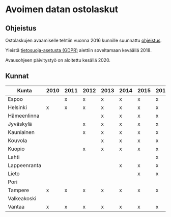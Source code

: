 # Avoimen datan ostolaskut

## Ohjeistus

Ostolaskujen avaamiselle tehtiin vuonna 2016 kunnille suunnattu [ohjeistus](https://www.avoindata.fi/data/fi/dataset/ostolaskujen-avaamisohje-kunnille).

Yleistä [tietosuoja-asetusta (GDPR)](https://eur-lex.europa.eu/legal-content/FI/TXT/?uri=celex%3A32016R0679) alettiin soveltamaan keväällä 2018.

Avausohjeen päivitystyö on aloitettu kesällä 2020.

## Kunnat

| Kunta       | 2010 | 2011 | 2012 | 2013 | 2014 | 2015 | 2016 | 2017 | 2018 | 2019 | 2020 |
| -----       | ---- | ---- | ---- | ---- | ---- | ---- | ---- | ---- | ---- | ---- | ---- |
| Espoo       |      |  x   |  x   |  x   |  x   |  x   |  x   |  x   |  x   |  x   |      |
| Helsinki    |  x   |  x   |  x   |  x   |  x   |  x   |  x   |  x   |  x   |  x   |  x   |
| Hämeenlinna |      |      |      |  x   |  x   |  x   |  x   |  x   |  x   |  x   |      |
| Jyväskylä   |      |      |  x   |  x   |  x   |  x   |  x   |  x   |  x   |      |      |
| Kauniainen  |      |      |  x   |  x   |  x   |  x   |  x   |  x   |  x   |  x   |      |
| Kouvola     |      |      |      |  x   |  x   |  x   |  x   |  x   |  x   |  x   |      |
| Kuopio      |      |      |  x   |  x   |  x   |  x   |  x   |  x   |  x   |  x   |      |
| Lahti       |      |      |      |      |      |      |  x   |  x   |  x   |  x   |      |
| Lappeenranta|      |      |      |      |  x   |  x   |  x   |  x   |  x   |  x   |      |
| Lieto       |      |      |      |      |      |  x   |  x   |  x   |  x   |  x   |      |
| Pori        |      |      |      |      |      |      |      |  x   |  x   |  x   |      |
| Tampere     |  x   |  x   |  x   |  x   |  x   |  x   |  x   |  x   |  x   |  x   |      |
| Valkeakoski |      |      |      |      |      |      |      |  x   |  x   |      |      |
| Vantaa      |  x   |  x   |  x   |  x   |  x   |  x   |  x   |  x   |  x   |  x   |      |
